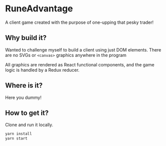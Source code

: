 # RuneAdvantage

A client game created with the purpose of one-upping that pesky trader!

## Why build it?

Wanted to challenge myself to build a client using just DOM elements.
There are no SVGs or `<canvas>` graphics anywhere in the program

All graphics are rendered as React functional components, and the game logic is handled by a Redux reducer.

## Where is it?

Here you dummy!

## How to get it?

Clone and run it locally.

```bash
yarn install
yarn start
```
